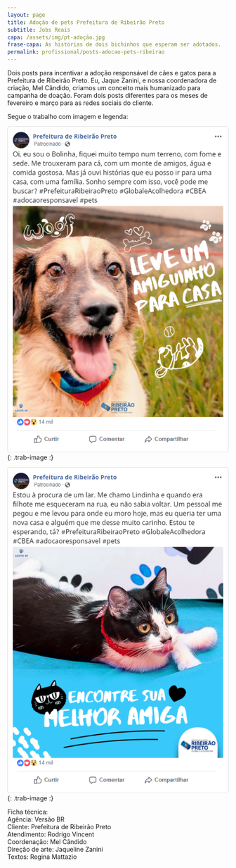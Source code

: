 ```yaml
---
layout: page
title: Adoção de pets Prefeitura de Ribeirão Preto
subtitle: Jobs Reais
capa: /assets/img/pt-adoção.jpg
frase-capa: As histórias de dois bichinhos que esperam ser adotados.
permalink: profissional/posts-adocao-pets-ribeirao
---
```


Dois posts para incentivar a adoção responsável de cães e gatos para a Prefeitura de Ribeirão Preto. Eu, Jaque Zanini, e nossa coordenadora de criação, Mel Cândido, criamos um conceito mais humanizado para campanha de doação. Foram dois posts diferentes para os meses de fevereiro e março para as redes sociais do cliente.  

Segue o trabalho com imagem e legenda:

![imagem de um post com o texto Oi, eu sou o Bolinha, fiquei muito tempo num terreno, com fome e sede. Me trouxeram para cá, com um monte de amigos, água e comida gostosa. Mas já ouvi histórias que eu posso ir para uma casa, com uma família. Sonho sempre com isso, você pode me buscar? E a imagem de um cachorrinho amarelo num gramado com a frase leve um amiguinho para casa.'](/assets/img/post1-adocao.png){: .trab-image :}  


![imagem de post com o texto Estou à procura de um lar. Me chamo Lindinha e quando era filhote me esqueceram na rua, eu não sabia voltar. Um pessoal me pegou e me levou para onde eu moro hoje, mas eu queria ter uma nova casa e alguém que me desse muito carinho. Estou te esperando, tá?. E a imagem de um gatinho preto e branco com a frase encontre sua melhor amiga'](/assets/img/post2-adocao.png){: .trab-image :}  


Ficha técnica:  
Agência: Versão BR  
Cliente: Prefeitura de Ribeirão Preto  
Atendimento: Rodrigo Vincent  
Coordenação: Mel Cândido  
Direção de arte: Jaqueline Zanini  
Textos: Regina Mattazio
